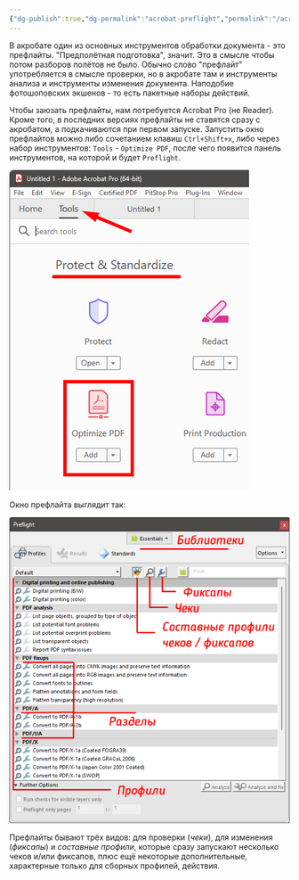 ```yaml
---
{"dg-publish":true,"dg-permalink":"acrobat-preflight","permalink":"/acrobat-preflight/","tags":["pdf"],"created":"2024-09-06T13:03:10.972+07:00","updated":"2024-09-06T14:28:32.489+07:00"}
---
```


В акробате один из основных инструментов обработки документа - это префлайты. "Предполётная подготовка", значит. Это в смысле чтобы потом разборов полётов не было. Обычно слово "префлайт" употребляется в смысле проверки, но в акробате там и инструменты анализа и инструменты изменения документа. Наподобие фотошоповских экшенов - то есть пакетные наборы действий.

Чтобы заюзать префлайты, нам потребуется Acrobat Pro (не Reader). Кроме того, в последних версиях префлайты не ставятся сразу с акробатом, а подкачиваются при первом запуске. Запустить окно префлайтов можно либо сочетанием клавиш `Ctrl+Shift+x`, либо через набор инструментов: `Tools` - `Optimize PDF`, после чего появится панель инструментов, на которой и будет `Preflight`.

![acrobat-tools-preflight.png](/img/user/assets/acrobat-tools-preflight.png)

Окно префлайта выглядит так:

![acrobat-preflight.png](/img/user/assets/acrobat-preflight.png)

Префлайты бывают трёх видов: для проверки (*чеки*), для изменения (*фиксапы*) и *составные профили*, которые сразу запускают несколько чеков и/или фиксапов, плюс ещё некоторые дополнительные, характерные только для сборных профилей, действия.
